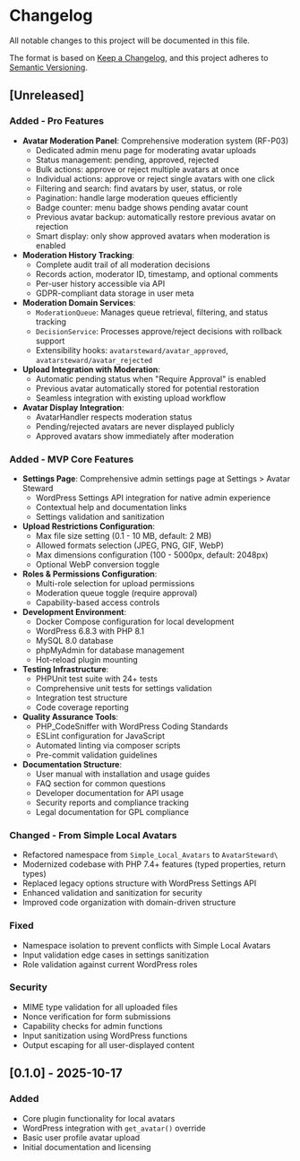 # Changelog

All notable changes to this project will be documented in this file.

The format is based on [Keep a Changelog](https://keepachangelog.com/en/1.0.0/),
and this project adheres to [Semantic Versioning](https://semver.org/spec/v2.0.0.html).

## [Unreleased]

### Added - Pro Features
- **Avatar Moderation Panel**: Comprehensive moderation system (RF-P03)
  - Dedicated admin menu page for moderating avatar uploads
  - Status management: pending, approved, rejected
  - Bulk actions: approve or reject multiple avatars at once
  - Individual actions: approve or reject single avatars with one click
  - Filtering and search: find avatars by user, status, or role
  - Pagination: handle large moderation queues efficiently
  - Badge counter: menu badge shows pending avatar count
  - Previous avatar backup: automatically restore previous avatar on rejection
  - Smart display: only show approved avatars when moderation is enabled
- **Moderation History Tracking**:
  - Complete audit trail of all moderation decisions
  - Records action, moderator ID, timestamp, and optional comments
  - Per-user history accessible via API
  - GDPR-compliant data storage in user meta
- **Moderation Domain Services**:
  - `ModerationQueue`: Manages queue retrieval, filtering, and status tracking
  - `DecisionService`: Processes approve/reject decisions with rollback support
  - Extensibility hooks: `avatarsteward/avatar_approved`, `avatarsteward/avatar_rejected`
- **Upload Integration with Moderation**:
  - Automatic pending status when "Require Approval" is enabled
  - Previous avatar automatically stored for potential restoration
  - Seamless integration with existing upload workflow
- **Avatar Display Integration**:
  - AvatarHandler respects moderation status
  - Pending/rejected avatars are never displayed publicly
  - Approved avatars show immediately after moderation

### Added - MVP Core Features
- **Settings Page**: Comprehensive admin settings page at Settings > Avatar Steward
  - WordPress Settings API integration for native admin experience
  - Contextual help and documentation links
  - Settings validation and sanitization
- **Upload Restrictions Configuration**:
  - Max file size setting (0.1 - 10 MB, default: 2 MB)
  - Allowed formats selection (JPEG, PNG, GIF, WebP)
  - Max dimensions configuration (100 - 5000px, default: 2048px)
  - Optional WebP conversion toggle
- **Roles & Permissions Configuration**:
  - Multi-role selection for upload permissions
  - Moderation queue toggle (require approval)
  - Capability-based access controls
- **Development Environment**:
  - Docker Compose configuration for local development
  - WordPress 6.8.3 with PHP 8.1
  - MySQL 8.0 database
  - phpMyAdmin for database management
  - Hot-reload plugin mounting
- **Testing Infrastructure**:
  - PHPUnit test suite with 24+ tests
  - Comprehensive unit tests for settings validation
  - Integration test structure
  - Code coverage reporting
- **Quality Assurance Tools**:
  - PHP_CodeSniffer with WordPress Coding Standards
  - ESLint configuration for JavaScript
  - Automated linting via composer scripts
  - Pre-commit validation guidelines
- **Documentation Structure**:
  - User manual with installation and usage guides
  - FAQ section for common questions
  - Developer documentation for API usage
  - Security reports and compliance tracking
  - Legal documentation for GPL compliance

### Changed - From Simple Local Avatars
- Refactored namespace from `Simple_Local_Avatars` to `AvatarSteward\`
- Modernized codebase with PHP 7.4+ features (typed properties, return types)
- Replaced legacy options structure with WordPress Settings API
- Enhanced validation and sanitization for security
- Improved code organization with domain-driven structure

### Fixed
- Namespace isolation to prevent conflicts with Simple Local Avatars
- Input validation edge cases in settings sanitization
- Role validation against current WordPress roles

### Security
- MIME type validation for all uploaded files
- Nonce verification for form submissions
- Capability checks for admin functions
- Input sanitization using WordPress functions
- Output escaping for all user-displayed content

## [0.1.0] - 2025-10-17

### Added
- Core plugin functionality for local avatars
- WordPress integration with `get_avatar()` override
- Basic user profile avatar upload
- Initial documentation and licensing
